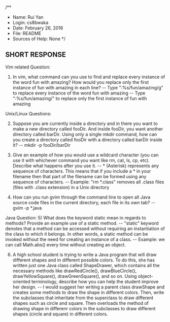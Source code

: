 /** 
 *  Name: Rui Yan
 *  Login: cs8bwaka
 *  Date: February 26, 2016
 *  File: README
 *  Sources of Help: None 
 */

SHORT RESPONSE
-------------------------------------------------------------------------------
Vim related Question:

1) In vim, what command can you use to find and replace every instance of the 
   word fun with amazing? How would you replace only the first instance of fun 
   with amazing in each line?
-- Type ":%s/fun/amazing/g" to replace every instance of the word fun with 
   amazing
-- Type ":%s/fun/amazing/" to replace only the first instance of fun with
   amazing 

Unix/Linux Questions:

2) Suppose you are currently inside a directory and in there you want to make 
   a new directory called fooDir. And inside fooDir, you want another directory 
   called barDir. Using only a single mkdir command, how can you create a 
   directory called fooDir with a directory called barDir inside it? 
-- mkdir -p fooDir/barDir

3) Give an example of how you would use a wildcard character (you can use it 
   with whichever command you want like rm, cat, ls, cp, etc). Describe what 
   happens after you use it. 
-- * (Asterisk) represents any sequence of characters. This means that if you 
   include a * in your filename then that part of the filename can be formed 
   using any sequence of characters.
-- Example: "rm *.class" removes all .class files (files with .class extension) 
             in a Unix directory

4) How can you run gvim through the command line to open all Java source code 
   files in the current directory, each file in its own tab?
-- gvim -p *.java

Java Question:
5) What does the keyword static mean in regards to methods? Provide an example 
   use of a static method. 
-- "static" keyword denotes that a method can be accessed without requiring an 
   instantiation of the class to which it belongs. In other words, a static 
   method can be invoked without the need for creating an instance of a class.
-- Example: we can call Math.abs() every time without creating an object.

6) A high school student is trying to write a Java program that will draw 
   different shapes and in different possible colors. To do this, she has 
   written just one Java class called ShapeDrawer, which contains all the 
   necessary methods like drawRedCircle(), drawBlueCircle(), 
   drawYellowSquare(), drawGreenSquare(), and so on. Using object-oriented 
   terminology, describe how you can help the student improve her design.
-- I would suggest her writing a parent class drawShape and creates some
   methods to draw the shape in different colors. Then, write the subclasses 
   that inheritate from the superclass to draw different shapes such as circle 
   and square. Then overloads the method of drawing shape in differenr colors
   in the subclasses to draw different shapes (circle and square) in different
   colors.

